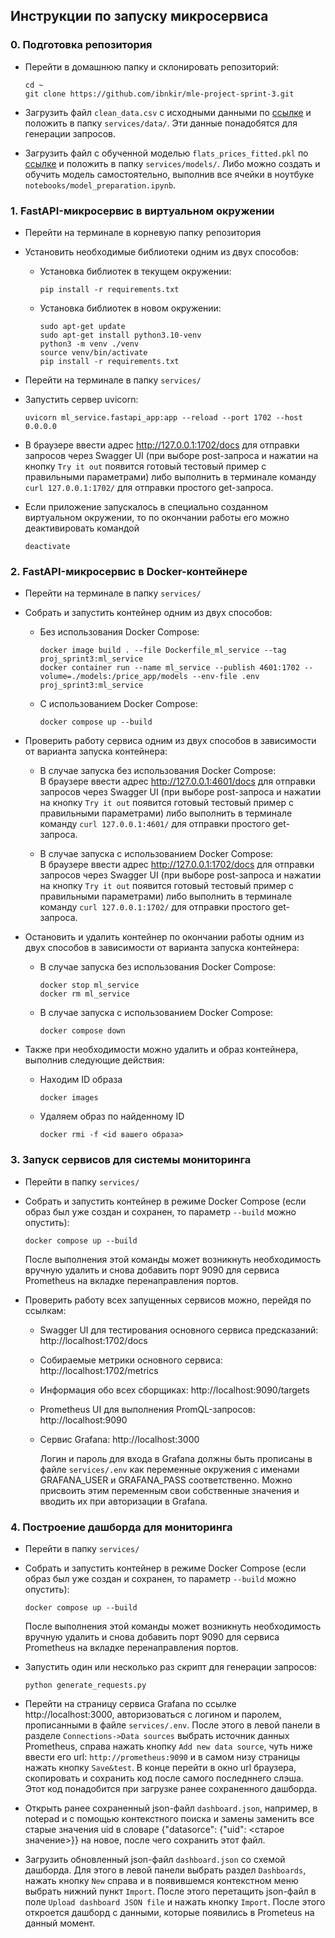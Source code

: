 ## Инструкции по запуску микросервиса

### 0. Подготовка репозитория
- Перейти в домашнюю папку и склонировать репозиторий:
  ```
  cd ~
  git clone https://github.com/ibnkir/mle-project-sprint-3.git
  ```

- Загрузить файл `clean_data.csv` с исходными данными по [ссылке](https://disk.yandex.ru/d/OIInLdG4dZMVZA) и положить в папку `services/data/`. Эти данные понадобятся для генерации запросов.

- Загрузить файл с обученной моделью `flats_prices_fitted.pkl` 
по [ссылке](https://disk.yandex.ru/d/Ce6MX9OaWiyOKA) и положить в папку `services/models/`. 
Либо можно создать и обучить модель самостоятельно, выполнив все ячейки в ноутбуке 
`notebooks/model_preparation.ipynb`. 


### 1. FastAPI-микросервис в виртуальном окружении
- Перейти на терминале в корневую папку репозитория
    
- Установить необходимые библиотеки одним из двух способов:

    - Установка библиотек в текущем окружении:
      ```
      pip install -r requirements.txt
      ```

    - Установка библиотек в новом окружении:
      ```
      sudo apt-get update
      sudo apt-get install python3.10-venv
      python3 -m venv ./venv
      source venv/bin/activate
      pip install -r requirements.txt
      ```

- Перейти на терминале в папку `services/`
    
- Запустить сервер uvicorn:
  ```
  uvicorn ml_service.fastapi_app:app --reload --port 1702 --host 0.0.0.0
  ```

- В браузере ввести адрес http://127.0.0.1:1702/docs для отправки запросов через Swagger UI
(при выборе post-запроса и нажатии на кнопку `Try it out` появится готовый тестовый пример с правильными параметрами) либо выполнить в терминале команду `curl 127.0.0.1:1702/` для отправки простого get-запроса.

- Если приложение запускалось в специально созданном виртуальном окружении, 
то по окончании работы его можно деактивировать командой
  ```
  deactivate
  ```

### 2. FastAPI-микросервис в Docker-контейнере
- Перейти на терминале в папку `services/`

- Собрать и запустить контейнер одним из двух способов:

    - Без использования Docker Compose:
      ```
      docker image build . --file Dockerfile_ml_service --tag proj_sprint3:ml_service
      docker container run --name ml_service --publish 4601:1702 --volume=./models:/price_app/models --env-file .env proj_sprint3:ml_service
      ```

    - С использованием Docker Compose:
      ```
      docker compose up --build
      ```

- Проверить работу сервиса одним из двух способов в зависимости от варианта запуска контейнера:

    - В случае запуска без использования Docker Compose:<br>
    В браузере ввести адрес http://127.0.0.1:4601/docs для отправки запросов через Swagger UI 
    (при выборе post-запроса и нажатии на кнопку `Try it out` появится готовый тестовый пример с правильными параметрами) либо выполнить в терминале команду `curl 127.0.0.1:4601/` для отправки простого get-запроса.

    - В случае запуска с использованием Docker Compose:<br>
    В браузере ввести адрес http://127.0.0.1:1702/docs для отправки запросов через Swagger UI 
    (при выборе post-запроса и нажатии на кнопку `Try it out` появится готовый тестовый пример с правильными параметрами) либо выполнить в терминале команду `curl 127.0.0.1:1702/` для отправки простого get-запроса.

- Остановить и удалить контейнер по окончании работы одним из двух способов
в зависимости от варианта запуска контейнера:

    - В случае запуска без использования Docker Compose:
      ```
      docker stop ml_service
      docker rm ml_service
      ```

    - В случае запуска с использованием Docker Compose:
      ```
      docker compose down
      ```

- Также при необходимости можно удалить и образ контейнера, выполнив следующие действия:
    - Находим ID образа
      ```
      docker images
      ```
    
    - Удаляем образ по найденному ID
      ```
      docker rmi -f <id вашего образа>
      ```

### 3. Запуск сервисов для системы мониторинга
- Перейти в папку `services/`

- Собрать и запустить контейнер в режиме Docker Compose 
(если образ был уже создан и сохранен, то параметр `--build` можно опустить):
  ```
  docker compose up --build
  ```
 
  После выполнения этой команды может возникнуть необходимость вручную удалить и снова добавить порт 9090 для сервиса Prometheus на вкладке перенаправления портов.

- Проверить работу всех запущенных сервисов можно, перейдя по ссылкам:
    - Swagger UI для тестирования основного сервиса предсказаний: http://localhost:1702/docs
    - Собираемые метрики основного сервиса: http://localhost:1702/metrics
    - Информация обо всех сборщиках: http://localhost:9090/targets
    - Prometheus UI для выполнения PromQL-запросов: http://localhost:9090
    - Сервис Grafana: http://localhost:3000

      Логин и пароль для входа в Grafana должны быть прописаны в файле `services/.env` 
      как переменные окружения с именами GRAFANA_USER и GRAFANA_PASS соответственно.
      Можно присвоить этим переменным свои собственные значения и вводить их при авторизации в Grafana. 

### 4. Построение дашборда для мониторинга
- Перейти в папку `services/`

- Собрать и запустить контейнер в режиме Docker Compose
(если образ был уже создан и сохранен, то параметр `--build` можно опустить):
  ```
  docker compose up --build
  ```
    
  После выполнения этой команды может возникнуть необходимость вручную удалить и снова добавить порт 9090 для сервиса Prometheus на вкладке перенаправления портов.

- Запустить один или несколько раз скрипт для генерации запросов:
  ```
  python generate_requests.py
  ```
    
- Перейти на страницу сервиса Grafana по ссылке http://localhost:3000, 
авторизоваться с логином и паролем, прописанными в файле `services/.env`.
После этого в левой панели в разделе `Connections->Data sources` выбрать источник данных Prometheus,
справа нажать кнопку `Add new data source`, 
чуть ниже ввести его url: `http://prometheus:9090`
и в самом низу страницы нажать кнопку `Save&test`. 
В конце перейти в окно url браузера, скопировать и сохранить код после самого последннего слэша.
Этот код понадобится при загрузке ранее сохраненного дашборда. 

- Открыть ранее сохраненный json-файл `dashboard.json`, например, в notepad 
и c помощью контекстного поиска и замены заменить все старые значения uid в словаре
{"datasorce": {"uid": <старое значение>}} на новое, после чего сохранить этот файл.

- Загрузить обновленный json-файл `dashboard.json` со схемой дашборда. Для этого в левой
панели выбрать раздел `Dashboards`, нажать кнопку `New` справа и в появившемся
контекстном меню выбрать нижний пункт `Import`. После этого перетащить json-файл в поле
`Upload dashboard JSON file` и нажать кнопку `Import`.
После этого откроется дашборд с данными, которые появились в Prometeus на данный момент.
